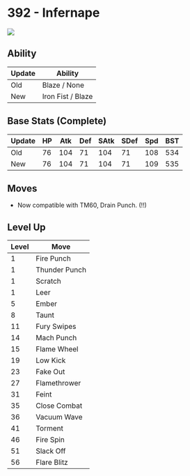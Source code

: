 # 392 - Infernape
![][392]

## Ability

Update | Ability
---    | ---
Old    | Blaze / None
New    | Iron Fist / Blaze

## Base Stats (Complete)

Update | HP | Atk | Def | SAtk | SDef | Spd | BST
---    | ---| --- | --- | ---  | ---  | --- | ---
Old    | 76 |  104 |  71 |  104  |  71  |  108  |  534
New    | 76 |  104 |  71 |  104  |  71  |  109  |  535

## Moves

 - Now compatible with TM60, Drain Punch. (!!)

## Level Up

Level | Move
---   | ---
  1   | Fire Punch
  1   | Thunder Punch
  1   | Scratch
  1   | Leer
  5   | Ember
  8   | Taunt
 11   | Fury Swipes
 14   | Mach Punch
 15   | Flame Wheel
 19   | Low Kick
 23   | Fake Out
 27   | Flamethrower
 31   | Feint
 35   | Close Combat
 36   | Vacuum Wave
 41   | Torment
 46   | Fire Spin
 51   | Slack Off
 56   | Flare Blitz



[392]: /img/pokemon/392.png
